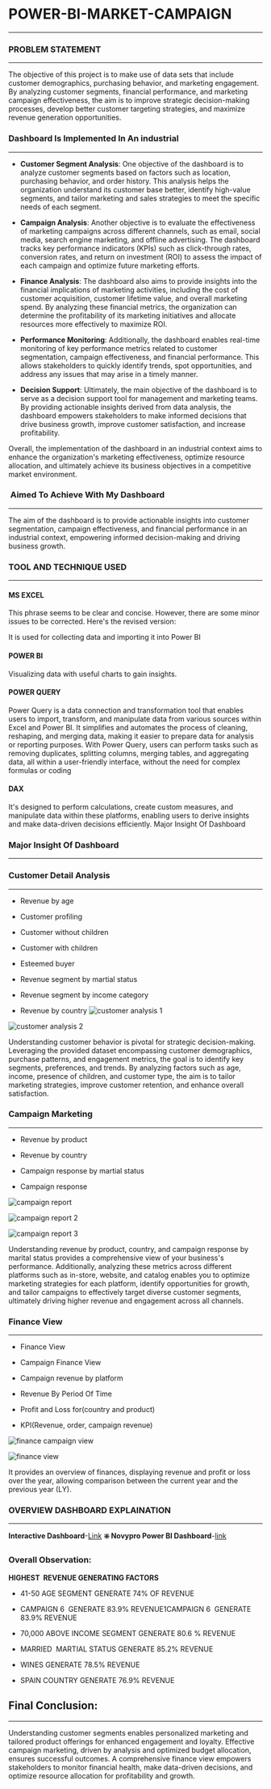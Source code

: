 # POWER-BI-MARKET-CAMPAIGN
---
### PROBLEM STATEMENT
---
The objective of this project is to make use of data sets that include customer demographics, purchasing behavior, and marketing engagement. By analyzing customer segments, financial performance, and marketing campaign effectiveness, the aim is to improve strategic decision-making processes, develop better customer targeting strategies, and maximize revenue generation opportunities.
### Dashboard Is Implemented In An industrial
---
- **Customer Segment Analysis**: One objective of the dashboard is to analyze customer segments based on factors such as location, purchasing behavior, and order history. This analysis helps the organization understand its customer base better, identify high-value segments, and tailor marketing and sales strategies to meet the specific needs of each segment.

- **Campaign Analysis**: Another objective is to evaluate the effectiveness of marketing campaigns across different channels, such as email, social media, search engine marketing, and offline advertising. The dashboard tracks key performance indicators (KPIs) such as click-through rates, conversion rates, and return on investment (ROI) to assess the impact of each campaign and optimize future marketing efforts.

- **Finance Analysis**: The dashboard also aims to provide insights into the financial implications of marketing activities, including the cost of customer acquisition, customer lifetime value, and overall marketing spend. By analyzing these financial metrics, the organization can determine the profitability of its marketing initiatives and allocate resources more effectively to maximize ROI.

- **Performance Monitoring**: Additionally, the dashboard enables real-time monitoring of key performance metrics related to customer segmentation, campaign effectiveness, and financial performance. This allows stakeholders to quickly identify trends, spot opportunities, and address any issues that may arise in a timely manner.

- **Decision Support**: Ultimately, the main objective of the dashboard is to serve as a decision support tool for management and marketing teams. By providing actionable insights derived from data analysis, the dashboard empowers stakeholders to make informed decisions that drive business growth, improve customer satisfaction, and increase profitability.

Overall, the implementation of the dashboard in an industrial context aims to enhance the organization's marketing effectiveness, optimize resource allocation, and ultimately achieve its business objectives in a competitive market environment.

###  Aimed To Achieve With My Dashboard
---
The aim of the dashboard is to provide actionable insights into customer segmentation, campaign effectiveness, and financial performance in an industrial context, empowering informed decision-making and driving business growth.
### TOOL  AND TECHNIQUE USED
---
####  MS EXCEL
This phrase seems to be clear and concise. However, there are some minor issues to be corrected. Here's the revised version:

It is used for collecting data and importing it into Power BI
#### POWER BI
Visualizing data with useful charts to gain insights.
#### POWER QUERY
Power Query is a data connection and transformation tool that enables users to import, transform, and manipulate data from various sources within Excel and Power BI. It simplifies and automates the process of cleaning, reshaping, and merging data, making it easier to prepare data for analysis or reporting purposes. With Power Query, users can perform tasks such as removing duplicates, splitting columns, merging tables, and aggregating data, all within a user-friendly interface, without the need for complex formulas or coding
#### DAX
It's designed to perform calculations, create custom measures, and manipulate data within these platforms, enabling users to derive insights and make data-driven decisions efficiently.
Major Insight Of Dashboard

### Major Insight Of Dashboard
---
### Customer Detail Analysis
---

- Revenue by age

- Customer profiling

- Customer without children

- Customer with children

- Esteemed buyer

- Revenue segment by martial status

- Revenue segment by income category

- Revenue by country
![customer analysis 1](https://github.com/Phebeeva24/POWER-BI-MARKET-CAMPAIGN/assets/147321375/8c44cb56-858e-41c0-acd7-dabf34d2d9dd)

![customer analysis 2](https://github.com/Phebeeva24/POWER-BI-MARKET-CAMPAIGN/assets/147321375/d666326a-900c-41c4-9034-cbc10b9d2bcc)

 
Understanding customer behavior is pivotal for strategic decision-making. Leveraging the provided dataset encompassing customer demographics, purchase patterns, and engagement metrics, the goal is to identify key segments, preferences, and trends. By analyzing factors such as age, income, presence of children, and customer type, the aim is to tailor marketing strategies, improve customer retention, and enhance overall satisfaction.

### Campaign Marketing
---

- Revenue by product

- Revenue by country

- Campaign response by martial status

- Campaign response

![campaign report](https://github.com/Phebeeva24/POWER-BI-MARKET-CAMPAIGN/assets/147321375/14430961-fcf7-4918-8833-e58c841b572d)

![campaign report 2](https://github.com/Phebeeva24/POWER-BI-MARKET-CAMPAIGN/assets/147321375/802b83d5-d165-4ec6-bcc8-a5fcbe80e8d6)

![campaign report 3](https://github.com/Phebeeva24/POWER-BI-MARKET-CAMPAIGN/assets/147321375/5d9cdd20-c9b9-46fa-99e5-e0b7f6110182)

Understanding revenue by product, country, and campaign response by marital status provides a comprehensive view of your business's performance. Additionally, analyzing these metrics across different platforms such as in-store, website, and catalog enables you to optimize marketing strategies for each platform, identify opportunities for growth, and tailor campaigns to effectively target diverse customer segments, ultimately driving higher revenue and engagement across all channels.

### Finance View
---

- Finance View

- Campaign Finance View

- Campaign revenue by platform

- Revenue By Period Of Time

- Profit and Loss for(country and product)

- KPI(Revenue, order, campaign revenue)

![finance campaign view](https://github.com/Phebeeva24/POWER-BI-MARKET-CAMPAIGN/assets/147321375/6d458d30-d708-47be-b4a5-26296f02fb21)

![finance view](https://github.com/Phebeeva24/POWER-BI-MARKET-CAMPAIGN/assets/147321375/e0466461-3def-4284-85c5-b280e2cfa667)

It provides an overview of finances, displaying revenue and profit or loss over the year, allowing comparison between the current year and the previous year (LY).

### OVERVIEW DASHBOARD EXPLAINATION
---
**Interactive Dashboard**-[Link](https://www.novypro.com/project/business-analytics-dashboard)
**❇️ Novypro Power BI Dashboard**-[link](https://project.novypro.com/yuCLhA)
### Overall Observation:

**HIGHEST  REVENUE GENERATING FACTORS**
- 41-50 AGE SEGMENT GENERATE 74% OF REVENUE

- CAMPAIGN 6  GENERATE 83.9% REVENUE1CAMPAIGN 6  GENERATE 83.9% REVENUE

- 70,000 ABOVE INCOME SEGMENT GENERATE 80.6 % REVENUE

- MARRIED  MARTIAL STATUS GENERATE 85.2% REVENUE

- WINES GENERATE 78.5% REVENUE

- SPAIN COUNTRY GENERATE 76.9% REVENUE

## Final Conclusion:
---
Understanding customer segments enables personalized marketing and tailored product offerings for enhanced engagement and loyalty. Effective campaign marketing, driven by analysis and optimized budget allocation, ensures successful outcomes. A comprehensive finance view empowers stakeholders to monitor financial health, make data-driven decisions, and optimize resource allocation for profitability and growth.



